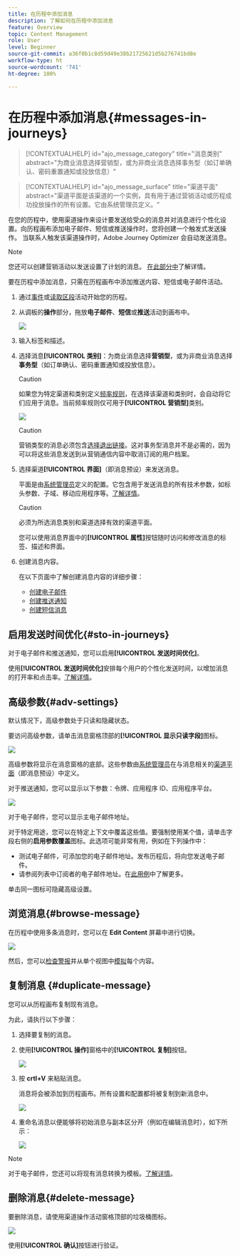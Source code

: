 ```yaml
---
title: 在历程中添加消息
description: 了解如何在历程中添加消息
feature: Overview
topic: Content Management
role: User
level: Beginner
source-git-commit: a36f0b1c8d59d49e38b21725621d5b276741bd8e
workflow-type: ht
source-wordcount: '741'
ht-degree: 100%

---
```



# 在历程中添加消息{#messages-in-journeys}

>[!CONTEXTUALHELP]
>id="ajo_message_category"
>title="消息类别"
>abstract="为商业消息选择营销型，或为非商业消息选择事务型（如订单确认、密码重置通知或投放信息）"

>[!CONTEXTUALHELP]
>id="ajo_message_surface"
>title="渠道平面"
>abstract="渠道平面是该渠道的一个实例，具有用于通过营销活动或历程成功投放操作的所有设置。它由系统管理员定义。"

在您的历程中，使用渠道操作来设计要发送给受众的消息并对消息进行个性化设置。向历程画布添加电子邮件、短信或推送操作时，您将创建一个触发式发送操作。 当联系人触发该渠道操作时，Adobe Journey Optimizer 会自动发送消息。


>[!NOTE]
>您还可以创建营销活动以发送设置了计划的消息。 [在此部分中](../campaigns/get-started-with-campaigns.md)了解详情。


要在历程中添加消息，只需在历程画布中添加推送内容、短信或电子邮件活动。

1. 通过[事件](../building-journeys/general-events.md)或[读取区段](../building-journeys/read-segment.md)活动开始您的历程。

1. 从调板的&#x200B;**操作**&#x200B;部分，拖放&#x200B;**电子邮件**、**短信**&#x200B;或&#x200B;**推送**&#x200B;活动到画布中。

   ![](assets/add-a-message.png)

1. 输入标签和描述。

1. 选择消息&#x200B;**[!UICONTROL 类别]**：为商业消息选择&#x200B;**营销型**，或为非商业消息选择&#x200B;**事务型**（如订单确认、密码重置通知或投放信息）。

   >[!CAUTION]
   >
   >如果您为特定渠道和类别定义[频率规则](../configuration/frequency-rules.md)，在选择该渠道和类别时，会自动将它们应用于消息。当前频率规则仅可用于&#x200B;**[!UICONTROL 营销型]**&#x200B;类别。

   ![](assets/inline-message-category.png)

   >[!CAUTION]
   >
   >营销类型的消息必须包含[选择退出链接](../messages/consent.md#opt-out-management)。这对事务型消息并不是必需的，因为可以将这些消息发送到从营销通信内容中取消订阅的用户档案。

1. 选择渠道&#x200B;**[!UICONTROL 界面]**（即消息预设）来发送消息。

   平面是由[系统管理员](../start/path/administrator.md)定义的配置。它包含用于发送消息的所有技术参数，如标头参数、子域、移动应用程序等。[了解详情](../configuration/channel-surfaces.md)。

   >[!CAUTION]
   >
   >必须为所选消息类别和渠道选择有效的渠道平面。

   您可以使用消息界面中的&#x200B;**[!UICONTROL 属性]**&#x200B;按钮随时访问和修改消息的标签、描述和界面。

1. 创建消息内容。

   在以下页面中了解创建消息内容的详细步骤：

   * [创建电子邮件](create-email.md)
   * [创建推送通知](create-push.md)
   * [创建短信消息](create-sms.md)

## 启用发送时间优化{#sto-in-journeys}

对于电子邮件和推送通知，您可以启用&#x200B;**[!UICONTROL 发送时间优化]**。

使用&#x200B;**[!UICONTROL 发送时间优化]**&#x200B;安排每个用户的个性化发送时间，以增加消息的打开率和点击率。[了解详情](../messages/send-time-optimization.md)。

## 高级参数{#adv-settings}

默认情况下，高级参数处于只读和隐藏状态。

要访问高级参数，请单击消息窗格顶部的&#x200B;**[!UICONTROL 显示只读字段]**&#x200B;图标。

![](assets/show-read-only.png)

高级参数将显示在消息窗格的底部。这些参数由[系统管理员](../start/path/administrator.md)在与消息相关的[渠道平面](../configuration/channel-surfaces.md)（即消息预设）中定义。

对于推送通知，您可以显示以下参数：令牌、应用程序 ID、应用程序平台。

![](assets/push-adv-parameters.png)

对于电子邮件，您可以显示主电子邮件地址。

对于特定用途，您可以在特定上下文中覆盖这些值。要强制使用某个值，请单击字段右侧的&#x200B;**启用参数覆盖**&#x200B;图标。此选项可能非常有用，例如在下列操作中：

* 测试电子邮件，可添加您的电子邮件地址。发布历程后，将向您发送电子邮件。
* 请参阅列表中订阅者的电子邮件地址。在[此用例](../building-journeys/message-to-subscribers-uc.md)中了解更多。

单击同一图标可隐藏高级设置。

## 浏览消息{#browse-message}

在历程中使用多条消息时，您可以在 **Edit Content** 屏幕中进行切换。

![](assets/inline-messages-multi-content.png)

然后，您可以[检查警报](alerts.md)并从单个视图中[模拟](../design/preview.md)每个内容。

## 复制消息 {#duplicate-message}

您可以从历程画布复制现有消息。

为此，请执行以下步骤：

1. 选择要复制的消息。

1. 使用&#x200B;**[!UICONTROL 操作]**&#x200B;窗格中的&#x200B;**[!UICONTROL 复制]**&#x200B;按钮。

   ![](assets/message-duplicate.png)

1. 按 **crtl+V** 来粘贴消息。

   消息将会被添加到历程画布。所有设置和配置都将被复制到新消息中。

   ![](assets/message-duplicated.png)

1. 重命名消息以便能够将初始消息与副本区分开（例如在编辑消息时），如下所示：

   ![](assets/multi-message.png)


>[!NOTE]
>
>对于电子邮件，您还可以将现有消息转换为模板。[了解详情](../design/email-templates.md)。

## 删除消息{#delete-message}

要删除消息，请使用渠道操作活动窗格顶部的垃圾桶图标。

![](assets/delete-message.png)

使用&#x200B;**[!UICONTROL 确认]**&#x200B;按钮进行验证。

